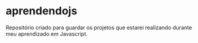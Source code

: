 # aprendendojs
Repositório criado para guardar os projetos que estarei realizando durante meu aprendizado em Javascript.
